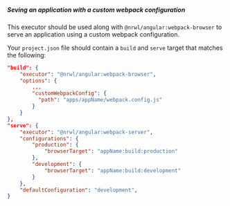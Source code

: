 ##### Seving an application with a custom webpack configuration

This executor should be used along with `@nrwl/angular:webpack-browser` to serve an application using a custom webpack configuration.

Your `project.json` file should contain a `build` and `serve` target that matches the following:

```json
"build": {
    "executor": "@nrwl/angular:webpack-browser",
    "options": {
        ...
        "customWebpackConfig": {
          "path": "apps/appName/webpack.config.js"
        }
    }
},
"serve": {
    "executor": "@nrwl/angular:webpack-server",
    "configurations": {
        "production": {
            "browserTarget": "appName:build:production"
        },
        "development": {
            "browserTarget": "appName:build:development"
        }
    },
    "defaultConfiguration": "development",
}
```

